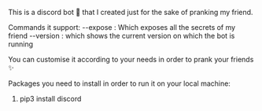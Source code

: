 This is a discord bot 🤖 that I created just for the sake of pranking my friend. 

Commands it support:
--expose : Which exposes all the secrets of my friend
--version : which shows the current version on which the bot is running

You can customise it according to your needs in order to prank your friends ✨

Packages you need to install in order to run it on your local machine:
1) pip3 install discord

